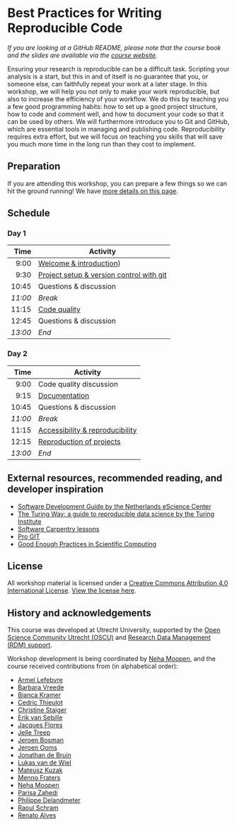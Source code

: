 # Best Practices for Writing Reproducible Code

_If you are looking at a GitHub README, please note that the course book and the slides are available via the [course website](https://utrechtuniversity.github.io/workshop-computational-reproducibility/)._

Ensuring your research is reproducible can be a difficult task.
Scripting your analysis is a start, but this in and of itself is no guarantee that you, or someone else, can faithfully repeat your work at a later stage.
In this workshop, we will help you not only to make your work reproducible, but also to increase the efficiency of your workflow.
We do this by teaching you a few good programming habits: how to set up a good project structure, how to code and comment well, and how to document your code so that it can be used by others.
We will furthermore introduce you to Git and GitHub, which are essential tools in managing and publishing code.
Reproducibility requires extra effort, but we will focus on teaching you skills that will save you much more time in the long run than they cost to implement.

## Preparation

If you are attending this workshop, you can prepare a few things so we can hit the ground running!
We have [more details on this page](https://utrechtuniversity.github.io/workshop-computational-reproducibility/chapters/preparation.html).


## Schedule

### Day 1

| Time  | Activity |
|-------:|----------|
| 9:00 | [Welcome & introduction](https://utrechtuniversity.github.io/workshop-computational-reproducibility/chapters/introduction.html))| 
| 9:30 | [Project setup & version control with git](https://utrechtuniversity.github.io/workshop-computational-reproducibility/chapters/project-management.html) |
| 10:45 | Questions & discussion |
| _11:00_ | _Break_ |
| 11:15 | [Code quality](https://utrechtuniversity.github.io/workshop-computational-reproducibility/chapters/code-quality.html)  |
| 12:45 | Questions & discussion |
| _13:00_ | _End_ |


### Day 2

| Time  | Activity |
|-------:|----------|
| 9:00 | Code quality discussion | 
| 9:15 | [Documentation](https://utrechtuniversity.github.io/workshop-computational-reproducibility/chapters/documentation.html)  |
| 10:45 | Questions & discussion |
| _11:00_ | _Break_ |
| 11:15 | [Accessibility & reproducibility](https://utrechtuniversity.github.io/workshop-computational-reproducibility/chapters/accessibility-and-reproducibility.html)  |
| 12:15 | [Reproduction of projects](https://utrechtuniversity.github.io/workshop-computational-reproducibility/chapters/reproducibility-check.html) |
| _13:00_ | _End_ |


## External resources, recommended reading, and developer inspiration

- [Software Development Guide by the Netherlands eScience Center](https://guide.esciencecenter.nl/)
- [The Turing Way: a guide to reproducible data science by the Turing Institute](https://the-turing-way.netlify.app/welcome)
- [Software Carpentry lessons](https://github.com/swcarpentry/swcarpentry)
- [Pro GIT](https://www.git-scm.com/book/en/v2)
- [Good Enough Practices in Scientific Computing](https://journals.plos.org/ploscompbiol/article?id=10.1371/journal.pcbi.1005510)

## License

All workshop material is licensed under a [Creative Commons Attribution 4.0 International License](http://creativecommons.org/licenses/by/4.0/). [View the license here](https://github.com/UtrechtUniversity/workshop-computational-reproducibility/blob/main/LICENSE.md).


## History and acknowledgements

This course was developed at Utrecht University, supported by the [Open Science Community Utrecht (OSCU)](https://openscience-utrecht.com) and [Research Data Management (RDM) support](https://www.uu.nl/en/research/research-data-management).

Workshop development is being coordinated by [Neha Moopen](https://github.com/nehamoopen), and the course received contributions from (in alphabetical order):

-   [Armel Lefebvre](https://github.com/armell)
-   [Barbara Vreede](https://github.com/bvreede)
-   [Bianca Kramer](https://github.com/bmkramer)
-   [Cedric Thieulot](https://github.com/cedrict)
-   [Christine Staiger](https://github.com/chStaiger)
-   [Erik van Sebille](https://github.com/erikvansebille)
-   [Jacques Flores](https://github.com/Mish-JPFD)
-   [Jelle Treep](https://github.com/jelletreep)
-   [Jeroen Bosman](https://github.com/JeroenBosman)
-   [Jeroen Ooms](https://github.com/jeroen)
-   [Jonathan de Bruin](https://github.com/J535D165)
-   [Lukas van de Wiel](https://github.com/hooiberg)
-   [Mateusz Kuzak](https://www.esciencecenter.nl/team/mateusz-kuzak/)
-   [Menno Fraters](https://github.com/MFraters)
-   [Neha Moopen](https://github.com/nehamoopen)
-   [Parisa Zahedi](https://github.com/parisa-zahedi)
-   [Philippe Delandmeter](https://github.com/delandmeterp)
-   [Raoul Schram](https://github.com/qubixes)
-   [Renato Alves](https://github.com/unode)

